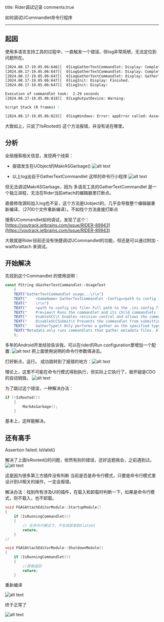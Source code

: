 title: Rider调试记录
comments:true

如何调试UCommandlet命令行程序

---

## 起因

使用多语言支持工具的过程中，一直触发一个错误，但log非常简陋，无法定位到问题所在。

```sh
[2024.08.17-19.05.06:646][  0]LogGatherTextCommandlet: Display: Completed GatherTextStep3: GenerateTextLocalizationReportCommandlet in 0.00 seconds
[2024.08.17-19.05.06:647][  0]LogGatherTextCommandlet: Display: Completed all steps in 2.29 seconds
[2024.08.17-19.05.06:647][  0]LogGatherTextCommandlet: Display: GatherText completed with exit code 0
[2024.08.17-19.05.06:647][  0]LogInit: Display: Finished.
[2024.08.17-19.05.06:647][  0]LogInit: Display: 

Execution of commandlet took:  2.29 seconds
[2024.08.17-19.05.06:818][  0]LogOutputDevice: Warning: 

Script Stack (0 frames) :

[2024.08.17-19.05.06:823][  0]LogWindows: Error: appError called: Assertion failed: !IsRooted() [File:X:\UnrealEngine\Engine\Source\Runtime\CoreUObject\Public\UObject\UObjectBaseUtility.h] [Line: 178] 
```

大致如上，只说了!IsRooted() 这个方法报错，并没有说在哪里。

## 分析

全局搜索相关信息，发现两个线索：

- 报错发生在UObject的MakrASGarbage() 
  ![alt text](../assets/images/Debug_image-1.png)

- 以上log出自于GatherTextCommandlet 这样的命令行小程序
  ![alt text](../assets/images/Debug_image-3.png)

但无法调试MakrASGarbage，因为 多语言工具的GatherTextCommandlet 是一个独立进程，无法在Rider当前attach的编辑器里打断点。


直接修改源码加入log也不妥，这个方法是Uobject的，几乎会导致整个编辑器重新编译，（2700个文件重新编译）。不如找个方法直接打断点

搜索UCommandlet如何调试，发现了这个：[https://youtrack.jetbrains.com/issue/RIDER-89943](https://youtrack.jetbrains.com/issue/RIDER-89943)

大致就是Rider目前还没有快捷调试UCommandlet的功能，但还是可以通过附加 -waitforattach 来调试。

## 开始解决

先找到这个Commandlet 的使用说明：
```js
const FString UGatherTextCommandlet::UsageText
	(
	TEXT("GatherTextCommandlet usage...\r\n")
	TEXT("    <GameName> GatherTextCommandlet -Config=<path to config ini file> [-Preview -EnableSCC -DisableSCCSubmit -GatherType=<All | Source | Asset | Metadata>]\r\n")
	TEXT("    \r\n")
	TEXT("    <path to config ini file> Full path to the .ini config file that defines what gather steps the commandlet will run.\r\n")
	TEXT("    Preview\t Runs the commandlet and its child commandlets in preview. Some commandlets will not be executed in preview mode. Use this to dump all generated warnings without writing any files. Using this switch implies -DisableSCCSubmit\r\n")
	TEXT("    EnableSCC\t Enables revision control and allows the commandlet to check out files for editing.\r\n")
	TEXT("    DisableSCCSubmit\t Prevents the commandlet from submitting checked out files in revision control that have been edited.\r\n")
	TEXT("    GatherType\t Only performs a gather on the specified type of file (currently only works in preview mode). Source only runs commandlets that gather source files. Asset only runs commandlets that gather asset files. All runs commandlets that gather both source and asset files. Leaving this param out implies a gather type of All.")
	TEXT("Metadata only runs commandlets that gather metadata files. All runs commandlets that gather both source and asset files. Leaving this param out implies a gather type of All.\r\n")
	);
```  

多年的Android开发经验告诉我，可以在rider的Run configuration里增加一个配置:
![alt text](../assets/images/Debug_image-2.png)
把上面使用说明的命令行参数填进去。

打好断点，运行。
成功跳转到了报错的地方：![alt text](../assets/images/Debug_image.png)

理论上，这里不可能在命令行模式得到执行，但实际上它执行了，我怀疑是CDO的自动销毁。
![alt text](../assets/images/Debug_image-4.png)  

为了跳过这个错误，一种解决办法：

```cpp
if (!IsRooted())
    {
        MarkAsGarbage();
    }
```    

基本上，这样能解决。

## 还有高手

Assertion failed: IsValid()

解决了上面IsRooted()的问题，依然有别的错误，还好这题我会，之前遇到过。 
![alt text](../assets/images/Debug_image-5.png)

这是因为很多第三方插件没有判断 当前是否是命令行模式，只要是命令行模式里设计到UI相关的操作，一定会报错。

解决办法：找到所有涉及UI的插件，在载入和卸载时判断一下，如果是命令行模式，则不载入，也不卸载。

```cpp
void FGASAttachEditorModule::StartupModule()
{
	if (IsRunningCommandlet())
	{
		// 在命令行模式下，不生成菜单和SlateUI
		return;
	}
//

void FGASAttachEditorModule::ShutdownModule()
{
	if (IsRunningCommandlet())
	{
        //直接返回
		return;
	}

```

重新编译

![alt text](../assets/images/Debug_image-6.png)

终于正常了

![alt text](../assets/images/Debug_image-7.png)